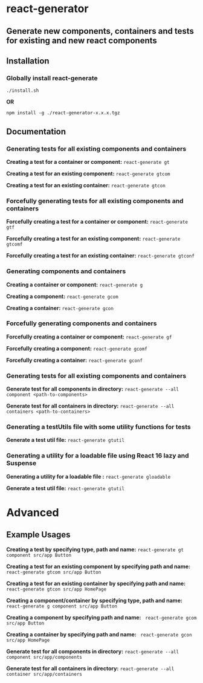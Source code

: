 # react-generator

## Generate new components, containers and tests for existing and new react components

## Installation

### Globally install react-generate

```./install.sh```

**OR**

```npm install -g ./react-generator-x.x.x.tgz```

##  Documentation 

### Generating tests for all existing components and containers

**Creating a test for a container or component:** ```react-generate gt```

**Creating a test for an existing component:** ```react-generate gtcom```

**Creating a test for an existing container:** ```react-generate gtcon```


### Forcefully generating tests for all existing components and containers

**Forcefully creating a test for a container or component:** ```react-generate gtf```

**Forcefully creating a test for an existing component:** ```react-generate gtcomf```

**Forcefully creating a test for an existing container:** ```react-generate gtconf```


### Generating components and containers

**Creating a container or component:** ```react-generate g```

**Creating a component:** ```react-generate gcom```

**Creating a container:** ```react-generate gcon```


### Forcefully generating components and containers

**Forcefully creating a container or component:** ```react-generate gf```

**Forcefully creating a component:** ```react-generate gcomf```

**Forcefully creating a container:** ```react-generate gconf```


### Generating tests for all existing components and containers

**Generate test for all components in directory:** ```react-generate --all component <path-to-components>```

**Generate test for all containers in directory:** ```react-generate --all containers <path-to-containers>```

### Generating a testUtils file with some utility functions for tests

**Generate a test util file:** ```react-generate gtutil```

### Generating a utility for a loadable file using React 16 lazy and Suspense

**Generating a utility for a loadable file :** ```react-generate gloadable```

**Generate a test util file:** ```react-generate gtutil```

# Advanced


## Example Usages

**Creating a test by specifying type, path and name:** ```react-generate gt component src/app Button```

**Creating a test for an existing component by specifying path and name:** ``` react-generate gtcom src/app Button```

**Creating a test for an existing container by specifying path and name:** ``` react-generate gtcon src/app HomePage```

**Creating a component/container by specifying type, path and name:** ``` react-generate g component src/app Button```

**Creating a component by specifying path and name:** ``` react-generate gcom src/app Button```

**Creating a container by specifying path and name:** ``` react-generate gcon src/app HomePage```

**Generate test for all components in directory:** ```react-generate --all component src/app/components```

**Generate test for all containers in directory:** ```react-generate --all container src/app/containers```

